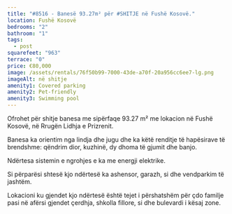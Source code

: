 ```yaml
---
title: "#8516 - Banesë 93.27m² për #SHITJE në Fushë Kosovë."
location: Fushë Kosovë
bedrooms: "2"
bathroom: "1"
tags:
  - post
squarefeet: "963"
terrace: "0"
price: €80,000
image: /assets/rentals/76f50b99-7000-43de-a70f-20a956cc6ee7-lg.png
imageAlt: në shitje
amenity1: Covered parking
amenity2: Pet-friendly
amenity3: Swimming pool
---
```

Ofrohet për shitje banesa me sipërfaqe 93.27 m² me lokacion në Fushë Kosovë, në Rrugën Lidhja e Prizrenit.



Banesa ka orientim nga lindja dhe jugu dhe ka këtë renditje të hapësirave të brendshme: qëndrim dior, kuzhinë, dy dhoma të gjumit dhe banjo.



Ndërtesa sistemin e ngrohjes e ka me energji elektrike. 



Si përparësi shtesë kjo ndërtesë ka ashensor, garazh, si dhe vendparkim të jashtëm.



Lokacioni ku gjendet kjo ndërtesë është tejet i përshatshëm për çdo familje pasi në afërsi gjendet çerdhja, shkolla fillore, si dhe bulevardi i kësaj zone.

